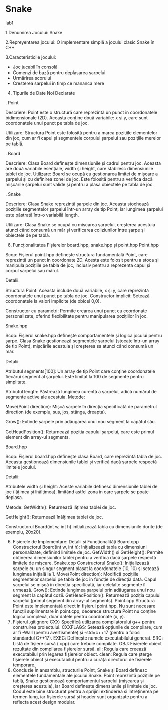 # Snake
lab1

1.Denumirea Jocului:
Snake

2.Repreyentarea jocului:
O implementare simplă a jocului clasic Snake în C++

3.Caracteristicile jocului:
- Joc jucabil în consolă
- Comenzi de bază pentru deplasarea șarpelui
- Urmărirea scorului
- Cresterea sarpelui in timp ce mananca mere
  
4. Tipurile de Date Noi Declarate

 . Point

Descriere: Point este o structură care reprezintă un punct în coordonatele bidimensionale (2D). Aceasta conține două variabile: x și y, care sunt coordonatele unui punct pe tabla de joc.

Utilizare: Structura Point este folosită pentru a marca pozițiile elementelor din joc, cum ar fi capul și segmentele corpului șarpelui sau pozițiile merelor pe tablă.

 . Board

Descriere: Clasa Board definește dimensiunile și cadrul pentru joc. Aceasta are două variabile esențiale, width și height, care stabilesc dimensiunile tablei de joc.
Utilizare: Board se ocupă cu gestionarea limitei de mișcare a șarpelui și cu definirea zonei de joc. Este folosită pentru a verifica dacă mișcările șarpelui sunt valide și pentru a plasa obiectele pe tabla de joc.

 . Snake
 
Descriere: Clasa Snake reprezintă șarpele din joc. Aceasta stochează pozițiile segmentelor șarpelui într-un array de tip Point, iar lungimea șarpelui este păstrată într-o variabilă length.

Utilizare: Clasa Snake se ocupă cu mișcarea șarpelui, creșterea acestuia atunci când consumă un măr și verificarea coliziunilor între șarpe și obiectele de pe tablă.

6. Funcționalitatea Fișierelor board.hpp, snake.hpp și point.hpp
Point.hpp

Scop: Fișierul point.hpp definește structura fundamentală Point, care reprezintă un punct în coordonate 2D. Acesta este folosit pentru a stoca și manipula pozițiile pe tabla de joc, inclusiv pentru a reprezenta capul și corpul șarpelui sau mărul.

Detalii:

Structura Point: Aceasta include două variabile, x și y, care reprezintă coordonatele unui punct pe tabla de joc.
Constructor implicit: Setează coordonatele la valori implicite (de obicei 0,0).

Constructor cu parametri: Permite crearea unui punct cu coordonate personalizate, oferind flexibilitate pentru manipularea pozițiilor în joc.

Snake.hpp

Scop: Fișierul snake.hpp definește comportamentele și logica jocului pentru șarpe. Clasa Snake gestionează segmentele șarpelui (stocate într-un array de tip Point), mișcările acestuia și creșterea sa atunci când consumă un măr.

Detalii:

Atributul segments[100]: Un array de tip Point care conține coordonatele fiecărui segment al șarpelui. Este limitat la 100 de segmente pentru simplitate.

Atributul length: Păstrează lungimea curentă a șarpelui, adică numărul de segmente active ale acestuia.
Metode:

Move(Point direction): Mișcă șarpele în direcția specificată de parametrul direction (de exemplu, sus, jos, stânga, dreapta).

Grow(): Extinde șarpele prin adăugarea unui nou segment la capătul său.

GetHeadPosition(): Returnează poziția capului șarpelui, care este primul element din array-ul segments.

Board.hpp

Scop: Fișierul board.hpp definește clasa Board, care reprezintă tabla de joc. Aceasta gestionează dimensiunile tablei și verifică dacă șarpele respectă limitele jocului.

Detalii:

Atributele width și height: Aceste variabile definesc dimensiunile tablei de joc (lățimea și înălțimea), limitând astfel zona în care șarpele se poate deplasa.

Metode:
GetWidth(): Returnează lățimea tablei de joc.

GetHeight(): Returnează înălțimea tablei de joc.

Constructorul Board(int w, int h) inițializează tabla cu dimensiunile dorite (de exemplu, 20x20).

6. Fișierele de Implementare: Detalii și Funcționalități
Board.cpp
Constructorul Board(int w, int h): Inițializează tabla cu dimensiuni personalizate, definind limitele de joc.
GetWidth() și GetHeight(): Permite obținerea dimensiunilor tablei pentru a verifica dacă șarpele respectă limitele de mișcare.
Snake.cpp
Constructorul Snake(): Inițializează șarpele cu un singur segment plasat la coordonatele (10, 10) și setează lungimea inițială la 1.
Move(Point direction): Modifică pozițiile segmentelor șarpelui pe tabla de joc în funcție de direcția dată. Capul șarpelui se mișcă în direcția specificată, iar celelalte segmente îl urmează.
Grow(): Extinde lungimea șarpelui prin adăugarea unui nou segment la capătul cozii.
GetHeadPosition(): Returnează poziția capului șarpelui (primul segment din array-ul segments).
Point.cpp
Structura Point este implementată direct în fișierul point.hpp. Nu sunt necesare funcții suplimentare în point.cpp, deoarece structura Point nu conține logica complexă, doar datele pentru coordonate (x, y).
7. Fișierul .gitignore
CXX: Specifică utilizarea compilatorului g++ pentru construirea proiectului.
CXXFLAGS: Setează opțiunile de compilare, cum ar fi -Wall (pentru avertismente) și -std=c++17 (pentru a folosi standardul C++17).
EXEC: Definește numele executabilului generat.
SRC: Listă de fișiere sursă (.cpp) care trebuie compilate.
OBJ: Fișierele obiect rezultate din compilarea fișierelor sursă.
all: Regula care creează executabilul prin legarea fișierelor obiect.
clean: Regula care șterge fișierele obiect și executabilul pentru a curăța directorul de fișierele temporare.
8. Concluzie
În ansamblu, structurile Point, Snake și Board definesc elementele fundamentale ale jocului Snake. Point reprezintă pozițiile pe tablă, Snake gestionează comportamentul șarpelui (mișcarea și creșterea acestuia), iar Board definește dimensiunile și limitele de joc. Codul este bine structurat pentru a sprijini extinderea și întreținerea pe termen lung, iar fișierele sursă și header sunt organizate pentru a reflecta acest design modular.









